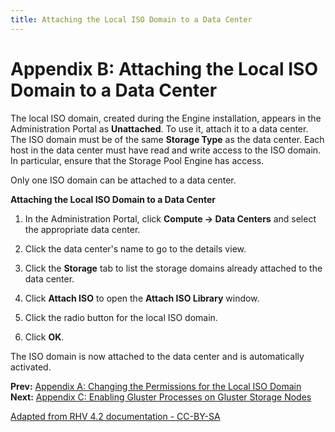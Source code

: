 ```yaml
---
title: Attaching the Local ISO Domain to a Data Center
---
```


# Appendix B: Attaching the Local ISO Domain to a Data Center

The local ISO domain, created during the Engine installation, appears in the Administration Portal as **Unattached**. To use it, attach it to a data center. The ISO domain must be of the same **Storage Type** as the data center. Each host in the data center must have read and write access to the ISO domain. In particular, ensure that the Storage Pool Engine has access.

Only one ISO domain can be attached to a data center.

**Attaching the Local ISO Domain to a Data Center**

1. In the Administration Portal, click **Compute &rarr; Data Centers** and select the appropriate data center.

2. Click the data center's name to go to the details view.

3. Click the **Storage** tab to list the storage domains already attached to the data center.

4. Click **Attach ISO** to open the **Attach ISO Library** window.

5. Click the radio button for the local ISO domain.

6. Click **OK**.

The ISO domain is now attached to the data center and is automatically activated.

**Prev:** [Appendix A: Changing the Permissions for the Local ISO Domain](appe-Changing_the_Permissions_for_the_Local_ISO_Domain) <br>
**Next:** [Appendix C: Enabling Gluster Processes on Gluster Storage Nodes](appe-Enabling_Gluster_Processes_on_Gluster_Storage_Nodes)

[Adapted from RHV 4.2 documentation - CC-BY-SA](https://access.redhat.com/documentation/en-us/red_hat_virtualization/4.2/html/installation_guide/appe-attaching_the_local_iso_domain_to_a_data_center)
